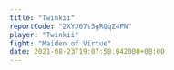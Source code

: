 ```yaml
---
title: "Twinkii"
reportCode: "2XYJ67t3gRQqZ4FN"
player: "Twinkii"
fight: "Maiden of Virtue"
date: 2021-08-23T19:07:58.042000+00:00
---
```

